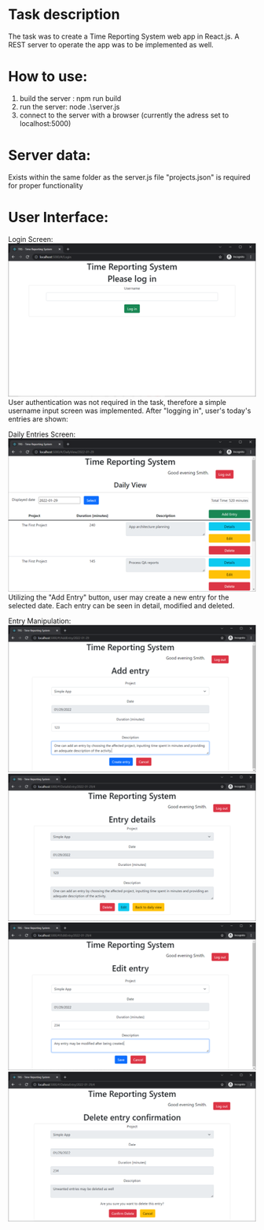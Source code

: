 # Task description
The task was to create a Time Reporting System web app in React.js.
A REST server to operate the app was to be implemented as well.

# How to use:
1. build the server : 
    npm run build
2. run the server:
    node .\server.js
3. connect to the server with a browser (currently the adress set to localhost:5000)

# Server data:
Exists within the same folder as the server.js file
"projects.json" is required for proper functionality

# User Interface:
Login Screen:
![Login View](https://github.com/SpartaqS/ReactJS-Time-Reporting-System/blob/main/docs/login.png)
User authentication was not required in the task, therefore a simple username input screen was implemented.
After "logging in", user's today's entries are shown:

Daily Entries Screen:
![Daily View](https://github.com/SpartaqS/ReactJS-Time-Reporting-System/blob/main/docs/daily-view.png)
Utilizing the "Add Entry" button, user may create a new entry for the selected date.
Each entry can be seen in detail, modified and deleted.

Entry Manipulation:
![Add a new entry](https://github.com/SpartaqS/ReactJS-Time-Reporting-System/blob/main/docs/entry-add.png)
![See entry details](https://github.com/SpartaqS/ReactJS-Time-Reporting-System/blob/main/docs/entry-details.png)
![Edit entry](https://github.com/SpartaqS/ReactJS-Time-Reporting-System/blob/main/docs/entry-edit.png)
![Delete entry](https://github.com/SpartaqS/ReactJS-Time-Reporting-System/blob/main/docs/entry-delete.png)
